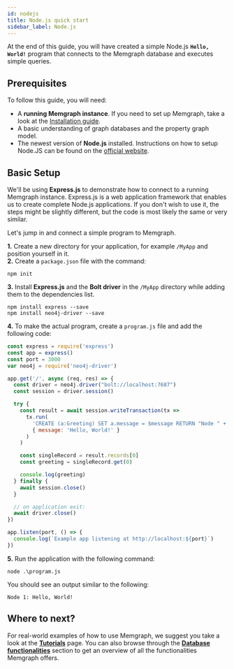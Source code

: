 ```yaml
---
id: nodejs
title: Node.js quick start
sidebar_label: Node.js
---
```


At the end of this guide, you will have created a simple Node.js **`Hello,
World!`** program that connects to the Memgraph database and executes simple
queries.

## Prerequisites

To follow this guide, you will need:
* A **running Memgraph instance**. If you need to set up Memgraph, take a look
  at the [Installation guide](/installation/overview.md).
* A basic understanding of graph databases and the property graph model.
* The newest version of **Node.js** installed. Instructions on how to setup
  Node.JS can be found on the [official
  website](https://nodejs.org/en/download/).

## Basic Setup

We'll be using **Express.js** to demonstrate how to connect to a running
Memgraph instance. Express.js is a web application framework that enables us to
create complete Node.js applications. If you don't wish to use it, the steps
might be slightly different, but the code is most likely the same or very
similar.

Let's jump in and connect a simple program to Memgraph.

**1.** Create a new directory for your application, for example `/MyApp` and
position yourself in it.<br /> **2.** Create a `package.json` file with the
command:

```
npm init
```

**3.** Install **Express.js** and the **Bolt driver** in the `/MyApp` directory
while adding them to the dependencies list.

```
npm install express --save
npm install neo4j-driver --save
```

**4.** To make the actual program, create a `program.js` file and add the
following code:

```javascript
const express = require('express')
const app = express()
const port = 3000
var neo4j = require('neo4j-driver')

app.get('/', async (req, res) => {
  const driver = neo4j.driver("bolt://localhost:7687")
  const session = driver.session()

  try {
    const result = await session.writeTransaction(tx =>
      tx.run(
        'CREATE (a:Greeting) SET a.message = $message RETURN "Node " + id(a) + ": " + a.message',
        { message: 'Hello, World!' }
      )
    )

    const singleRecord = result.records[0]
    const greeting = singleRecord.get(0)

    console.log(greeting)
  } finally {
    await session.close()
  }

  // on application exit:
  await driver.close()
})

app.listen(port, () => {
  console.log(`Example app listening at http://localhost:${port}`)
})
```

**5.** Run the application with the following command:

```
node .\program.js
```

You should see an output similar to the following:

```
Node 1: Hello, World!
```

## Where to next?

For real-world examples of how to use Memgraph, we suggest you take a look at
the **[Tutorials](/tutorials/overview.md)** page. You can also browse through
the **[Database functionalities](/database-functionalities/overview.md)**
section to get an overview of all the functionalities Memgraph offers.
